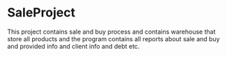 # SaleProject

This project contains sale and buy process and contains warehouse
that store all products and the program contains all reports about sale
and buy and provided info and client info and debt etc.
